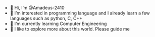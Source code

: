 - 👋 Hi, I’m @Amadeus-2410
- 👀 I’m interested in programming language and I already learn a few languages such as python, C, C++
- 🌱 I’m currently learning Computer Engineering
- 💞️ I like to explore more about this world. Please guide me

<!---
Amadeus-2410/Amadeus-2410 is a ✨ special ✨ repository because its `README.md` (this file) appears on your GitHub profile.
You can click the Preview link to take a look at your changes.
--->
